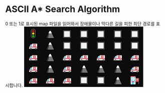 # ASCII A* Search Algorithm
0 또는 1로 표시된 map 파일을 읽어와서 장애물이나 막다른 길을 피한 최단 경로를 표시합니다.
![result](https://github.com/yulmucha/ASCII-A-star-Search/blob/master/Result.jpg)
